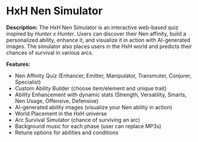 # HxH Nen Simulator

**Description:**
The HxH Nen Simulator is an interactive web-based quiz inspired by *Hunter x Hunter*. Users can discover their Nen affinity, build a personalized ability, enhance it, and visualize it in action with AI-generated images. The simulator also places users in the HxH world and predicts their chances of survival in various arcs.

**Features:**

* Nen Affinity Quiz (Enhancer, Emitter, Manipulator, Transmuter, Conjurer, Specialist)
* Custom Ability Builder (choose item/element and unique trait)
* Ability Enhancement with dynamic stats (Strength, Versatility, Smarts, Nen Usage, Offensive, Defensive)
* AI-generated ability images (visualize your Nen ability in action)
* World Placement in the HxH universe
* Arc Survival Simulator (chance of surviving an arc)
* Background music for each phase (user can replace MP3s)
* Retune options for abilities and conditions
